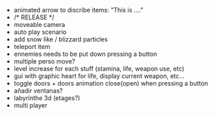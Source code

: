 - animated arrow to discribe items: "This is ...."
- /* RELEASE */
- moveable camera
- auto play scenario
- add snow like / blizzard particles
- teleport item
- ennemies needs to be put down pressing a button
- multiple perso move?
- level increase for each stuff (stamina, life, weapon use, etc)
- gui  with graphic heart for life, display current weapon, etc...
- toggle doors + doors animation close(open) when pressing a button
- añadir ventanas?
- labyrinthe 3d (etages?)
- multi player

